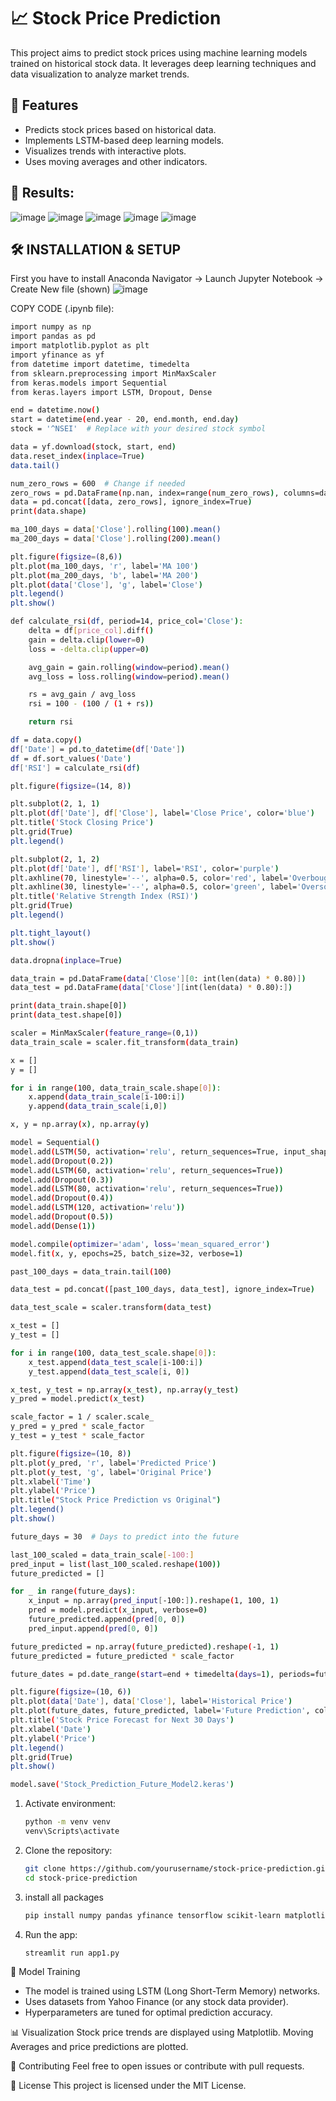 # 📈 Stock Price Prediction

This project aims to predict stock prices using machine learning models trained on historical stock data. It leverages deep learning techniques and data visualization to analyze market trends.

## 🚀 Features
- Predicts stock prices based on historical data.
- Implements LSTM-based deep learning models.
- Visualizes trends with interactive plots.
- Uses moving averages and other indicators.

## 📸 Results:

![image](https://github.com/user-attachments/assets/2b7d59bf-934b-402c-8cb1-f6f5a5d85fac)
![image](https://github.com/user-attachments/assets/41a33070-e8e2-47b2-a10a-81bbac14069a)
![image](https://github.com/user-attachments/assets/63beb568-0e2d-4b1f-af3f-908b8d5e1df5)
![image](https://github.com/user-attachments/assets/8903037c-c71b-4624-ba2b-5aa99a8acfe8)
![image](https://github.com/user-attachments/assets/49c5a548-e6ab-42aa-9b31-31cf2842bf2c)


## 🛠️ INSTALLATION & SETUP

First you have to install Anaconda Navigator  -> Launch Jupyter Notebook -> Create New file (shown)
![image](https://github.com/user-attachments/assets/44c97eb0-ace3-4845-afd2-0b23ab1768af)

COPY CODE (.ipynb file):
``` bash
import numpy as np
import pandas as pd
import matplotlib.pyplot as plt
import yfinance as yf
from datetime import datetime, timedelta
from sklearn.preprocessing import MinMaxScaler
from keras.models import Sequential
from keras.layers import LSTM, Dropout, Dense
```
``` bash
end = datetime.now()
start = datetime(end.year - 20, end.month, end.day)
stock = '^NSEI'  # Replace with your desired stock symbol

data = yf.download(stock, start, end)
data.reset_index(inplace=True)
data.tail()
```
``` bash
num_zero_rows = 600  # Change if needed
zero_rows = pd.DataFrame(np.nan, index=range(num_zero_rows), columns=data.columns)
data = pd.concat([data, zero_rows], ignore_index=True)
print(data.shape)
```
``` bash
ma_100_days = data['Close'].rolling(100).mean()
ma_200_days = data['Close'].rolling(200).mean()

plt.figure(figsize=(8,6))
plt.plot(ma_100_days, 'r', label='MA 100')
plt.plot(ma_200_days, 'b', label='MA 200')
plt.plot(data['Close'], 'g', label='Close')
plt.legend()
plt.show()

```
``` bash
def calculate_rsi(df, period=14, price_col='Close'):
    delta = df[price_col].diff()
    gain = delta.clip(lower=0)
    loss = -delta.clip(upper=0)

    avg_gain = gain.rolling(window=period).mean()
    avg_loss = loss.rolling(window=period).mean()

    rs = avg_gain / avg_loss
    rsi = 100 - (100 / (1 + rs))

    return rsi

df = data.copy()
df['Date'] = pd.to_datetime(df['Date'])
df = df.sort_values('Date')
df['RSI'] = calculate_rsi(df)
```
``` bash
plt.figure(figsize=(14, 8))

plt.subplot(2, 1, 1)
plt.plot(df['Date'], df['Close'], label='Close Price', color='blue')
plt.title('Stock Closing Price')
plt.grid(True)
plt.legend()

plt.subplot(2, 1, 2)
plt.plot(df['Date'], df['RSI'], label='RSI', color='purple')
plt.axhline(70, linestyle='--', alpha=0.5, color='red', label='Overbought (70)')
plt.axhline(30, linestyle='--', alpha=0.5, color='green', label='Oversold (30)')
plt.title('Relative Strength Index (RSI)')
plt.grid(True)
plt.legend()

plt.tight_layout()
plt.show()

```
``` bash
data.dropna(inplace=True)

data_train = pd.DataFrame(data['Close'][0: int(len(data) * 0.80)])
data_test = pd.DataFrame(data['Close'][int(len(data) * 0.80):])

print(data_train.shape[0])
print(data_test.shape[0])
```
``` bash
scaler = MinMaxScaler(feature_range=(0,1))
data_train_scale = scaler.fit_transform(data_train)

x = []
y = []

for i in range(100, data_train_scale.shape[0]):
    x.append(data_train_scale[i-100:i])
    y.append(data_train_scale[i,0])

x, y = np.array(x), np.array(y)
```
``` bash
model = Sequential()
model.add(LSTM(50, activation='relu', return_sequences=True, input_shape=(x.shape[1], 1)))
model.add(Dropout(0.2))
model.add(LSTM(60, activation='relu', return_sequences=True))
model.add(Dropout(0.3))
model.add(LSTM(80, activation='relu', return_sequences=True))
model.add(Dropout(0.4))
model.add(LSTM(120, activation='relu'))
model.add(Dropout(0.5))
model.add(Dense(1))

model.compile(optimizer='adam', loss='mean_squared_error')
model.fit(x, y, epochs=25, batch_size=32, verbose=1)
```
``` bash
past_100_days = data_train.tail(100)
```
``` bash
data_test = pd.concat([past_100_days, data_test], ignore_index=True)
```
``` bash
data_test_scale = scaler.transform(data_test)
```
``` bash
x_test = []
y_test = []

for i in range(100, data_test_scale.shape[0]):
    x_test.append(data_test_scale[i-100:i])
    y_test.append(data_test_scale[i, 0])
```
``` bash
x_test, y_test = np.array(x_test), np.array(y_test)
y_pred = model.predict(x_test)
```
``` bash
scale_factor = 1 / scaler.scale_
y_pred = y_pred * scale_factor
y_test = y_test * scale_factor
```
``` bash
plt.figure(figsize=(10, 8))
plt.plot(y_pred, 'r', label='Predicted Price')
plt.plot(y_test, 'g', label='Original Price')
plt.xlabel('Time')
plt.ylabel('Price')
plt.title("Stock Price Prediction vs Original")
plt.legend()
plt.show()
```
``` bash
future_days = 30  # Days to predict into the future

last_100_scaled = data_train_scale[-100:]
pred_input = list(last_100_scaled.reshape(100))
future_predicted = []

for _ in range(future_days):
    x_input = np.array(pred_input[-100:]).reshape(1, 100, 1)
    pred = model.predict(x_input, verbose=0)
    future_predicted.append(pred[0, 0])
    pred_input.append(pred[0, 0])

future_predicted = np.array(future_predicted).reshape(-1, 1)
future_predicted = future_predicted * scale_factor
```
``` bash
future_dates = pd.date_range(start=end + timedelta(days=1), periods=future_days)

plt.figure(figsize=(10, 6))
plt.plot(data['Date'], data['Close'], label='Historical Price')
plt.plot(future_dates, future_predicted, label='Future Prediction', color='orange')
plt.title('Stock Price Forecast for Next 30 Days')
plt.xlabel('Date')
plt.ylabel('Price')
plt.legend()
plt.grid(True)
plt.show()
```
``` bash
model.save('Stock_Prediction_Future_Model2.keras')
```

1. Activate environment:
   ```bash
   python -m venv venv
   venv\Scripts\activate
   ```
2. Clone the repository:
   ```bash
   git clone https://github.com/yourusername/stock-price-prediction.git
   cd stock-price-prediction
   ```
3. install all packages
   ``` bash
   pip install numpy pandas yfinance tensorflow scikit-learn matplotlib streamlit
   ```
4. Run the app:
   ```bash
   streamlit run app1.py
   ```


🧠 Model Training
- The model is trained using LSTM (Long Short-Term Memory) networks.
- Uses datasets from Yahoo Finance (or any stock data provider).
- Hyperparameters are tuned for optimal prediction accuracy.

📊 Visualization
Stock price trends are displayed using Matplotlib.
Moving Averages and price predictions are plotted.

🤝 Contributing
Feel free to open issues or contribute with pull requests.

📜 License
This project is licensed under the MIT License.
